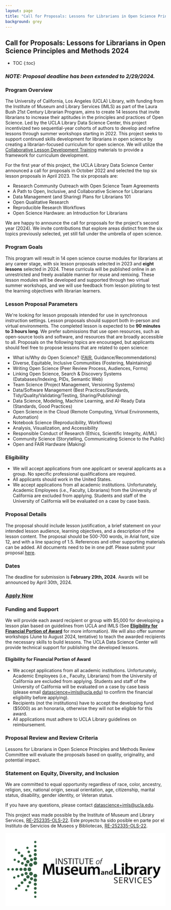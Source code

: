 ```yaml
---
layout: page
title: "Call for Proposals: Lessons for Librarians in Open Science Principles and Methods" 
background: grey
---
```


<div class="col-lg-12 text-center">
	<h2 class="section-heading">Call for Proposals: Lessons for Librarians in Open Science Principles and Methods 2024</h2>
</div>

<!-- *A Call for Proposals for year 2 of the project will be released on **2023-11-29**. Check back then.* !-->

* TOC
{:toc}

### _NOTE: Proposal deadline has been extended to 2/29/2024._

### Program Overview 

The University of California, Los Angeles (UCLA) Library, with funding from the Institute of Museum and Library Services (IMLS) as part of the Laura Bush 21st Century Librarian Program, aims to create 14 lessons that invite librarians to increase their aptitudes in the principles and practices of Open Science. Led by the UCLA Library Data Science Center, this project incentivized two sequential-year cohorts of authors to develop and refine lessons through summer workshops starting in 2022. This project seeks to support continued skills development for librarians in open science by creating a librarian-focused curriculum for open science. We will utilize the [Collaborative Lesson Development Training](https://carpentries.github.io/lesson-development-training/) materials to provide a framework for curriculum development. 

For the first year of this project, the UCLA Library Data Science Center announced a call for proposals in October 2022 and selected the top six lesson proposals in April 2023. The six proposals are: 

* Research Community Outreach with Open Science Team Agreements
* A Path to Open, Inclusive, and Collaborative Science for Librarians
* Data Management (and Sharing) Plans for Librarians 101
* Open Qualitative Research
* Reproducible Research Workflows
* Open Science Hardware: an Introduction for Librarians

We are happy to announce the call for proposals for the project's second year (2024). We invite contributions that explore areas distinct from the six topics previously selected, yet still fall under the umbrella of open science.

### Program Goals

This program will result in 14 open science course modules for librarians at any career stage, with six lesson proposals selected in 2023 and **eight lessons** selected in 2024. These curricula will be published online in an unrestricted and freely available manner for reuse and remixing. These lesson modules will be developed and supported through two virtual summer workshops, and we will use feedback from lesson piloting to test the learning objectives with librarian learners.

### Lesson Proposal Parameters

We're looking for lesson proposals intended for use in synchronous instruction settings. Lesson proposals should support both in-person and virtual environments. The completed lesson is expected to be **90 minutes to 3 hours long**. We prefer submissions that use open resources, such as open-source tools and software, and resources that are broadly accessible to all. Proposals on the following topics are encouraged, but applicants should feel free to propose lessons that are related to open science: 

* What is/Why do Open Science? ([FAIR](https://www.go-fair.org/fair-principles/), Guidance/Recommendations)
* Diverse, Equitable, Inclusive Communities (Fostering, Maintaining)
* Writing Open Science (Peer Review Process, Audiences, Forms)
* Linking Open Science, Search & Discovery Systems (Databases/Indexing, PIDs, Semantic Web)
* Team Science (Project Management, Versioning Systems)
* Data/Software Management (Best Practices/Standards, Tidy/Quality/Validating/Testing, Sharing/Publishing)
* Data Science, Modeling, Machine Learning, and AI-Ready Data (Standards, Good Practices)
* Open Science in the Cloud (Remote Computing, Virtual Environments, Automation)
* Notebook Science (Reproducibility, Workflows)
* Analysis, Visualization, and Accessibility
* Responsible Conduct of Research (Ethics, Scientific Integrity, AI/ML)
* Community Science (Storytelling, Communicating Science to the Public)
* Open and FAIR Hardware (Making)

### Eligibility

* We will accept applications from one applicant or several applicants as a group. No specific professional qualifications are required. 
* All applicants should work in the United States.
* We accept applications from all academic institutions. Unfortunately, Academic Employees (i.e., Faculty, Librarians) from the University of California are excluded from applying. Students and staff of the University of California will be evaluated on a case by case basis.

### Proposal Details

The proposal should include lesson justification, a brief statement on your intended lesson audience, learning objectives, and a description of the lesson content. The proposal should be 500-700 words, in Arial font, size 12, and with a line spacing of 1.5. References and other supporting materials can be added. All documents need to be in one pdf. Please submit your proposal [here](https://www.surveymonkey.com/r/83FXJCX). 

### Dates 

The deadline for submission is **February 29th, 2024**. Awards will be announced by April 30th, 2024.

### [Apply Now](https://www.surveymonkey.com/r/83FXJCX)

### Funding and Support

We will provide each award recipient or group with $5,000 for developing a lesson plan based on guidelines from UCLA and IMLS (See [**Eligibility for Financial Portion of Award**](#eligibility-for-financial-portion-of-award) for more information). We will also offer summer workshops (June to August 2024, tentative) to teach the awarded recipients the necessary skills to build lessons. The UCLA Data Science Center will provide technical support for publishing the developed lessons.


#### Eligibility for Financial Portion of Award

* We accept applications from all academic institutions. Unfortunately, Academic Employees (i.e., Faculty, Librarians) from the University of California are excluded from applying. Students and staff of the University of California will be evaluated on a case by case basis (please email [datascience+imls@ucla.edu](mailto:datascience+imls@ucla.edu)) to confirm the financial eligibility before applying).
* Recipients (not the institutions) have to accept the developing fund ($5000) as an honoraria, otherwise they will not be eligible for this award. 
* All applications must adhere to UCLA Library guidelines on reimbursement.
 
### Proposal Review and Review Criteria

Lessons for Librarians in Open Science Principles and Methods Review Committee will evaluate the proposals based on quality, originality, and potential impact.

### Statement on Equity, Diversity, and Inclusion

We are committed to equal opportunity regardless of race, color, ancestry, religion, sex, national origin, sexual orientation, age, citizenship, marital status, disability, gender identity, or Veteran status.

If you have any questions, please contact [datascience+imls@ucla.edu](mailto:datascience+imls@ucla.edu). 

This project was made possible by the Institute of Museum and Library Services, [RE-252335-OLS-22](https://www.imls.gov/grants/awarded/re-252335-ols-22). 
Este proyecto ha sido posible en parte por el Instituto de Servicios de Museos y Bibliotecas, [RE-252335-OLS-22](https://www.imls.gov/grants/awarded/re-252335-ols-22).

<img src="assets/img/imls_logo_2c.png" width="600" />
